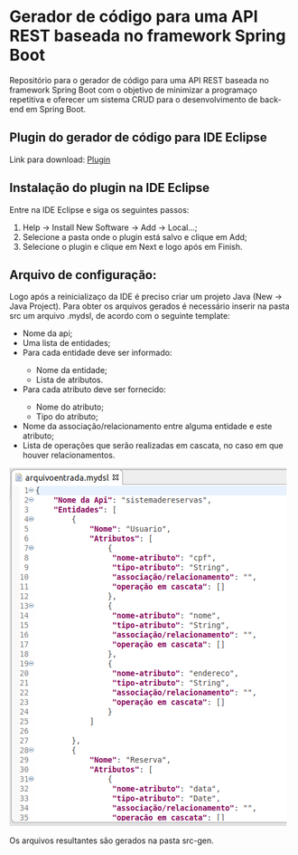 # Gerador de código para uma API REST baseada no framework Spring Boot

Repositório para o gerador de código para uma API REST baseada no framework Spring Boot com o objetivo de minimizar a programaço repetitiva e oferecer um sistema CRUD para o desenvolvimento de back-end em Spring Boot.

## Plugin do gerador de código para IDE Eclipse

Link para download: [Plugin](https://github.com/alicesilva/geradorcodigo-api-spring/tree/master/plugin)

## Instalação do plugin na IDE Eclipse

Entre na IDE Eclipse e siga os seguintes passos:

1. Help -> Install New Software -> Add -> Local...;
2. Selecione a pasta onde o plugin está salvo e clique em Add;
3. Selecione o plugin e clique em Next e logo após em Finish.

## Arquivo de configuração:

Logo após a reinicializaço da IDE é preciso criar um projeto Java (New -> Java Project).
Para obter os arquivos gerados é necessário inserir na pasta src um arquivo .mydsl, de acordo com o seguinte template:

<ul>
  <li>Nome da api;</li>
  <li>Uma lista de entidades;</li>
  <li>Para cada entidade deve ser informado:</li>
  <ul>
    <li>Nome da entidade;</li>
    <li>Lista de atributos.</li>
  </ul>
  <li>Para cada atributo deve ser fornecido:</li>
  <ul>
    <li>Nome do atributo;</li>
    <li>Tipo do atributo;</li>
  </ul>
  <li>Nome da associação/relacionamento entre alguma entidade e este atributo;</li>
  <li>Lista de operações que serão realizadas em cascata, no caso em que houver relacionamentos.</li>
</ul>

![](https://github.com/alicesilva/geradorcodigo-api-spring/blob/master/img/Captura%20de%20tela%20de%202019-11-20%2020-36-12.png?raw=true)


Os arquivos resultantes são gerados na pasta src-gen.
